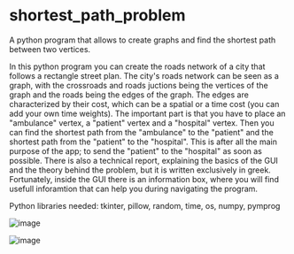 # shortest_path_problem
A python program that allows to create graphs and find the shortest path between two vertices.

In this python program you can create the roads network of a city that follows a rectangle street plan. The city's roads network can be seen as a graph, with the crossroads and roads juctions being the vertices of the graph and the roads being the edges of the graph. The edges are characterized by their cost, which can be a spatial or a time cost (you can add your own time weights). The important part is that you have to place an "ambulance" vertex, a "patient" vertex and a "hospital" vertex. Then you can find the shortest path from the "ambulance" to the "patient" and the shortest path from the "patient" to the "hospital". This is after all the main purpose of the app; to send the "patient" to the "hospital" as soon as possible. There is also a technical report, explaining the basics of the GUI and the theory behind the problem, but it is written exclusively in greek. Fortunately, inside the GUI there is an information box, where you will find usefull inforamtion that can help you during navigating the program.

Python libraries needed: tkinter, pillow, random, time, os, numpy, pymprog

![image](https://github.com/Lapricode/Shortest_path_problem/assets/91993549/ff6f736a-64e1-426c-8946-6e15362d3776)

![image](https://github.com/Lapricode/Shortest_path_problem/assets/91993549/336224db-20b7-4d5e-b41e-9bc9a40ce9a1)

